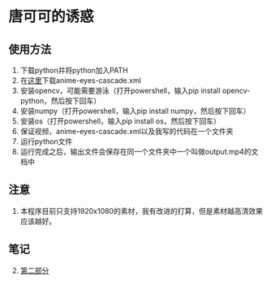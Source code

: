 # 唐可可的诱惑
## 使用方法
1. 下载python并将python加入PATH
2. 在[这里](https://github.com/recette-lemon/Haar-Cascade-Anime-Eye-Detector "Anime eye detector")下载anime-eyes-cascade.xml
3. 安装opencv，可能需要游泳（打开powershell，输入pip install opencv-python，然后按下回车）
4. 安装numpy（打开powershell，输入pip install numpy，然后按下回车）
5. 安装os（打开powershell，输入pip install os，然后按下回车）
6. 保证视频，anime-eyes-cascade.xml以及我写的代码在一个文件夹
7. 运行python文件
8. 运行完成之后，输出文件会保存在同一个文件夹中一个叫做output.mp4的文档中

## 注意
1. 本程序目前只支持1920x1080的素材，我有改进的打算，但是素材越高清效果应该越好。

## 笔记
2. [第二部分](https://github.com/HanwenJin16/tangkeke_temptation/blob/main/p2.ipynb)




